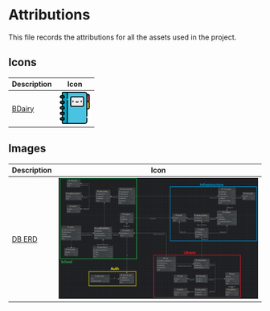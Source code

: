 # Attributions

This file records the attributions for all the assets used in the project.

## Icons
| Description | Icon |
| ---- | ---- |
| [BDairy](https://www.flaticon.com/free-icon/diary_1141801) | <img src="./favicon.png" width="64"> |


## Images
| Description | Icon |
| ---- | ---- |
| [DB ERD](db_erd.png) | <img src="./db_erd.png" width="512"> |

